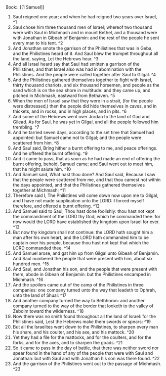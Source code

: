  Book:: [[1 Samuel]]
 1. Saul reigned one year; and when he had reigned two years over Israel, ^1
 2. Saul chose him three thousand men of Israel; whereof two thousand were with Saul in Michmash and in mount Bethel, and a thousand were with Jonathan in Gibeah of Benjamin: and the rest of the people he sent every man to his tent. ^2
 3. And Jonathan smote the garrison of the Philistines that was in Geba, and the Philistines heard of it. And Saul blew the trumpet throughout all the land, saying, Let the Hebrews hear. ^3
 4. And all Israel heard say that Saul had smitten a garrison of the Philistines, and that Israel also was had in abomination with the Philistines. And the people were called together after Saul to Gilgal. ^4
 5. And the Philistines gathered themselves together to fight with Israel, thirty thousand chariots, and six thousand horsemen, and people as the sand which is on the sea shore in multitude: and they came up, and pitched in Michmash, eastward from Bethaven. ^5
 6. When the men of Israel saw that they were in a strait, (for the people were distressed,) then the people did hide themselves in caves, and in thickets, and in rocks, and in high places, and in pits. ^6
 7. And some of the Hebrews went over Jordan to the land of Gad and Gilead. As for Saul, he was yet in Gilgal, and all the people followed him trembling. ^7
 8. And he tarried seven days, according to the set time that Samuel had appointed: but Samuel came not to Gilgal; and the people were scattered from him. ^8
 9. And Saul said, Bring hither a burnt offering to me, and peace offerings. And he offered the burnt offering. ^9
 10. And it came to pass, that as soon as he had made an end of offering the burnt offering, behold, Samuel came; and Saul went out to meet him, that he might salute him. ^10
 11. And Samuel said, What hast thou done? And Saul said, Because I saw that the people were scattered from me, and that thou camest not within the days appointed, and that the Philistines gathered themselves together at Michmash; ^11
 12. Therefore said I, The Philistines will come down now upon me to Gilgal, and I have not made supplication unto the LORD: I forced myself therefore, and offered a burnt offering. ^12
 13. And Samuel said to Saul, Thou hast done foolishly: thou hast not kept the commandment of the LORD thy God, which he commanded thee: for now would the LORD have established thy kingdom upon Israel for ever. ^13
 14. But now thy kingdom shall not continue: the LORD hath sought him a man after his own heart, and the LORD hath commanded him to be captain over his people, because thou hast not kept that which the LORD commanded thee. ^14
 15. And Samuel arose, and gat him up from Gilgal unto Gibeah of Benjamin. And Saul numbered the people that were present with him, about six hundred men. ^15
 16. And Saul, and Jonathan his son, and the people that were present with them, abode in Gibeah of Benjamin: but the Philistines encamped in Michmash. ^16
 17. And the spoilers came out of the camp of the Philistines in three companies: one company turned unto the way that leadeth to Ophrah, unto the land of Shual: ^17
 18. And another company turned the way to Bethhoron: and another company turned to the way of the border that looketh to the valley of Zeboim toward the wilderness. ^18
 19. Now there was no smith found throughout all the land of Israel: for the Philistines said, Lest the Hebrews make them swords or spears: ^19
 20. But all the Israelites went down to the Philistines, to sharpen every man his share, and his coulter, and his axe, and his mattock. ^20
 21. Yet they had a file for the mattocks, and for the coulters, and for the forks, and for the axes, and to sharpen the goads. ^21
 22. So it came to pass in the day of battle, that there was neither sword nor spear found in the hand of any of the people that were with Saul and Jonathan: but with Saul and with Jonathan his son was there found. ^22
 23. And the garrison of the Philistines went out to the passage of Michmash. ^23
